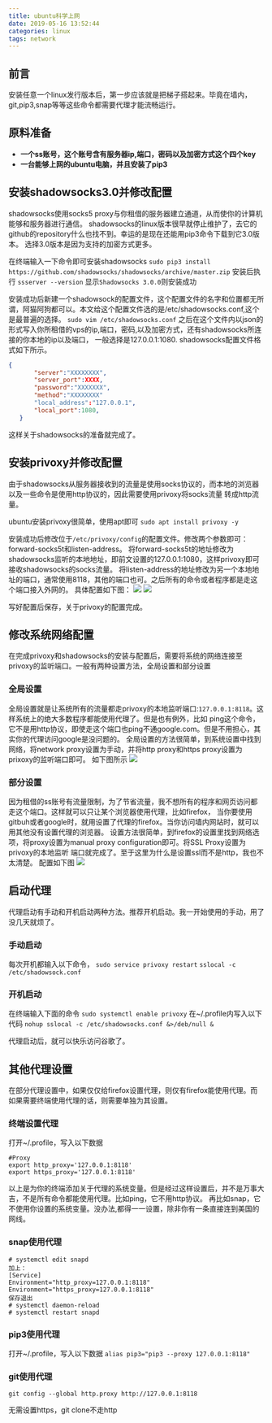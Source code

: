 ```yaml
---
title: ubuntu科学上网
date: 2019-05-16 13:52:44
categories: linux
tags: network
---
```


## 前言
安装任意一个linux发行版本后，第一步应该就是把梯子搭起来。毕竟在墙内，git,pip3,snap等等这些命令都需要代理才能流畅运行。

<!--more-->
## 原料准备
+ **一个ss账号，这个账号含有服务器ip,端口，密码以及加密方式这个四个key**
+ **一台能够上网的ubuntu电脑，并且安装了pip3**

## 安装shadowsocks3.0并修改配置
shadowsocks使用socks5 proxy与你租借的服务器建立通道，从而使你的计算机能够和服务器进行通信。
shadowsocks的linux版本很早就停止维护了，去它的github的repository什么也找不到。幸运的是现在还能用pip3命令下载到它3.0版本。
选择3.0版本是因为支持的加密方式更多。

在终端输入一下命令即可安装shadowsocks
`sudo pip3 install https://github.com/shadowsocks/shadowsocks/archive/master.zip`
安装后执行
`ssserver --version`
显示`Shadowsocks 3.0.0`则安装成功

安装成功后新建一个shadowsock的配置文件，这个配置文件的名字和位置都无所谓，阿猫阿狗都可以。本文给这个配置文件选的是/etc/shadowsocks.conf,这个是最普遍的选择。
`sudo vim /etc/shadowsocks.conf`
之后在这个文件内以json的形式写入你所租借的vps的ip,端口，密码,以及加密方式，还有shadowsocks所连接的你本地的ip以及端口，
一般选择是127.0.0.1:1080.  shadowsocks配置文件格式如下所示。
```json
{
       "server":"XXXXXXXX",                                           
       "server_port":XXXX,
       "password":"XXXXXXX",
       "method":"XXXXXXXX"
       "local_address":"127.0.0.1",
       "local_port":1080,
   }
```
这样关于shadowsocks的准备就完成了。

## 安装privoxy并修改配置
由于shadowsocks从服务器接收到的流量是使用socks协议的，而本地的浏览器以及一些命令是使用http协议的，因此需要使用privoxy将socks流量
转成http流量。

ubuntu安装privoxy很简单，使用apt即可
`sudo apt install privoxy -y`

安装成功后修改位于`/etc/privoxy/config`的配置文件。修改两个参数即可：forward-socks5t和listen-address。
将forward-socks5t的地址修改为shadowsocks监听的本地地址，即前文设置的127.0.0.1:1080，这样privoxy即可接收shadowsocks的socks流量。
将listen-address的地址修改为另一个本地地址的端口，通常使用8118，其他的端口也可。之后所有的命令或者程序都是走这个端口接入外网的。
具体配置如下图：
![](/img/forward-socks5t.png)
![](/img/listen-address.png)

写好配置后保存，关于privoxy的配置完成。

## 修改系统网络配置

在完成privoxy和shadowsocks的安装与配置后，需要将系统的网络连接至privoxy的监听端口。一般有两种设置方法，全局设置和部分设置

### 全局设置
全局设置就是让系统所有的流量都走privoxy的本地监听端口:`127.0.0.1:8118`。这样系统上的绝大多数程序都能使用代理了。但是也有例外，比如
ping这个命令，它不是用http协议，即使走这个端口也ping不通google.com。但是不用担心，其实你的代理访问google是没问题的。
全局设置的方法很简单，到系统设置中找到网络，将network proxy设置为手动，并将http proxy和https proxy设置为prixoxy的监听端口即可。
如下图所示
![](/img/all_proxy.png)

### 部分设置
因为租借的ss账号有流量限制，为了节省流量，我不想所有的程序和网页访问都走这个端口。这样就可以只让某个浏览器使用代理，比如firefox，
当你要使用gitbuh或者google时，就用设置了代理的firefox。当你访问墙内网站时，就可以用其他没有设置代理的浏览器。
设置方法很简单，到firefox的设置里找到网络选项，将proxy设置为manual proxy configuration即可。将SSL Proxy设置为privoxy的本地监听
端口就完成了。至于这里为什么是设置ssl而不是http，我也不太清楚。
配置如下图
![](/img/firefox_proxy.png)

## 启动代理
代理启动有手动和开机启动两种方法。推荐开机启动。我一开始使用的手动，用了没几天就烦了。

### 手动启动
每次开机都输入以下命令，
`sudo service privoxy restart`
`sslocal -c /etc/shadowsock.conf`

### 开机启动
在终端输入下面的命令
`sudo systemctl enable privoxy`
在~/.profile内写入以下代码
`nohup sslocal -c /etc/shadowsocks.conf &>/deb/null &`

代理启动后，就可以快乐访问谷歌了。

## 其他代理设置
在部分代理设置中，如果仅仅给firefox设置代理，则仅有firefox能使用代理。而如果需要终端使用代理的话，则需要单独为其设置。

### 终端设置代理
打开~/.profile，写入以下数据
```
#Proxy
export http_proxy='127.0.0.1:8118'
export https_proxy='127.0.0.1:8118'
```
以上是为你的终端添加关于代理的系统变量。但是经过这样设置后，并不是万事大吉，不是所有命令都能使用代理。比如ping，它不用http协议。
再比如snap，它不使用你设置的系统变量。没办法,都得一一设置，除非你有一条直接连到美国的网线。

### snap使用代理
```
# systemctl edit snapd
加上：
[Service]
Environment="http_proxy=127.0.0.1:8118"
Environment="https_proxy=127.0.0.1:8118"
保存退出
# systemctl daemon-reload
# systemctl restart snapd
```

### pip3使用代理
打开~/.profile，写入以下数据
`alias pip3="pip3 --proxy 127.0.0.1:8118"`

### git使用代理
`git config --global http.proxy http://127.0.0.1:8118`

无需设置https，git clone不走http
